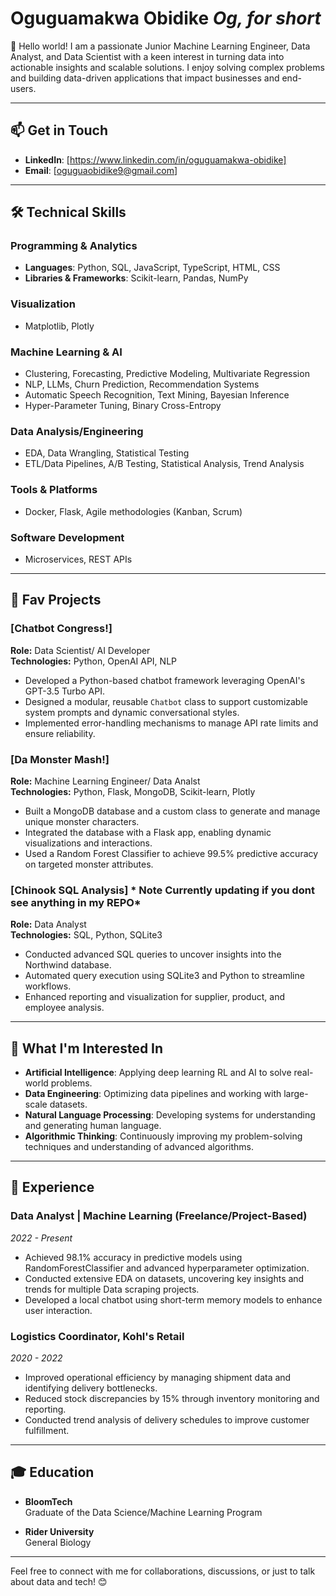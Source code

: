 # Oguguamakwa Obidike  *Og, for short*

👋 Hello world! I am a passionate Junior Machine Learning Engineer, Data Analyst, and Data Scientist with a keen interest in turning data into actionable insights and scalable solutions. I enjoy solving complex problems and building data-driven applications that impact businesses and end-users.

---

## 📫 Get in Touch
- **LinkedIn**: [https://www.linkedin.com/in/oguguamakwa-obidike]
- **Email**: [oguguaobidike9@gmail.com]

---

## 🛠️ Technical Skills

### Programming & Analytics
- **Languages**: Python, SQL, JavaScript, TypeScript, HTML, CSS
- **Libraries & Frameworks**: Scikit-learn, Pandas, NumPy

### Visualization
- Matplotlib, Plotly

### Machine Learning & AI
- Clustering, Forecasting, Predictive Modeling, Multivariate Regression
- NLP, LLMs, Churn Prediction, Recommendation Systems
- Automatic Speech Recognition, Text Mining, Bayesian Inference
- Hyper-Parameter Tuning, Binary Cross-Entropy

### Data Analysis/Engineering
- EDA, Data Wrangling, Statistical Testing
- ETL/Data Pipelines, A/B Testing, Statistical Analysis, Trend Analysis

### Tools & Platforms
- Docker, Flask, Agile methodologies (Kanban, Scrum)

### Software Development
- Microservices, REST APIs

---

## 🌟 Fav Projects

### [Chatbot Congress!]
**Role:** Data Scientist/ AI Developer  
**Technologies:** Python, OpenAI API, NLP

- Developed a Python-based chatbot framework leveraging OpenAI's GPT-3.5 Turbo API.
- Designed a modular, reusable `Chatbot` class to support customizable system prompts and dynamic conversational styles.
- Implemented error-handling mechanisms to manage API rate limits and ensure reliability.

### [Da Monster Mash!]
**Role:** Machine Learning Engineer/ Data Analst  
**Technologies:** Python, Flask, MongoDB, Scikit-learn, Plotly

- Built a MongoDB database and a custom class to generate and manage unique monster characters.
- Integrated the database with a Flask app, enabling dynamic visualizations and interactions.
- Used a Random Forest Classifier to achieve 99.5% predictive accuracy on targeted monster attributes.

### [Chinook SQL Analysis] * Note Currently updating if you dont see anything in my REPO*
**Role:** Data Analyst  
**Technologies:** SQL, Python, SQLite3

- Conducted advanced SQL queries to uncover insights into the Northwind database.
- Automated query execution using SQLite3 and Python to streamline workflows.
- Enhanced reporting and visualization for supplier, product, and employee analysis.

---

## 🎯 What I'm Interested In

- **Artificial Intelligence**: Applying deep learning RL and AI to solve real-world problems.
- **Data Engineering**: Optimizing data pipelines and working with large-scale datasets.
- **Natural Language Processing**: Developing systems for understanding and generating human language.
- **Algorithmic Thinking**: Continuously improving my problem-solving techniques and understanding of advanced algorithms.

---

## 👔 Experience

### Data Analyst | Machine Learning (Freelance/Project-Based)  
*2022 - Present*

- Achieved 98.1% accuracy in predictive models using RandomForestClassifier and advanced hyperparameter optimization.
- Conducted extensive EDA on datasets, uncovering key insights and trends for multiple Data scraping projects.
- Developed a local chatbot using short-term memory models to enhance user interaction.

### Logistics Coordinator, Kohl's Retail  
*2020 - 2022*

- Improved operational efficiency by managing shipment data and identifying delivery bottlenecks.
- Reduced stock discrepancies by 15% through inventory monitoring and reporting.
- Conducted trend analysis of delivery schedules to improve customer fulfillment.

---

## 🎓 Education

- **BloomTech**  
  Graduate of the Data Science/Machine Learning Program 

- **Rider University**  
  General Biology

---

Feel free to connect with me for collaborations, discussions, or just to talk about data and tech! 😊


